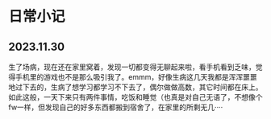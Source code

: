 # 日常小记

## 2023.11.30

生了场病，现在还在家里窝着，发现一切都变得无聊起来啦，看手机看到乏味，觉得手机里的游戏也不是那么吸引我了。emmm，好像生病这几天我都是浑浑噩噩地过下去的，生病了想学习都学习不下去了，偶尔做做高数，其它时间都在床上。如此这般，一天下来只有两件事情，吃饭和睡觉（也真是对自己无语了，不想像个fw一样，但发现自己的好多东西都搬到宿舍了，在家里的所剩无几····